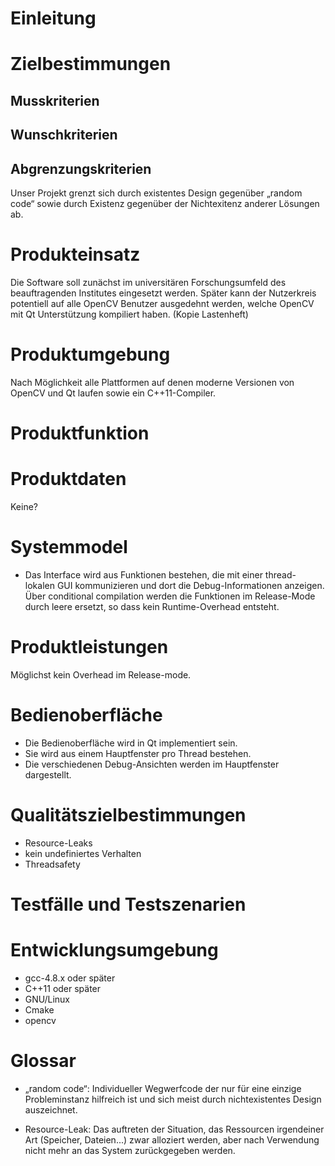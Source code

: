 

Einleitung
==========


Zielbestimmungen
================


Musskriterien
-------------


Wunschkriterien
---------------


Abgrenzungskriterien
--------------------

Unser Projekt grenzt sich durch existentes Design gegenüber „random code“ sowie durch Existenz gegenüber
der Nichtexitenz anderer Lösungen ab.


Produkteinsatz
==============

Die Software soll zunächst im universitären Forschungsumfeld des beauftragenden Institutes eingesetzt
werden. Später kann der Nutzerkreis potentiell auf alle OpenCV Benutzer ausgedehnt werden, welche
OpenCV mit Qt Unterstützung kompiliert haben. (Kopie Lastenheft)


Produktumgebung
===============

Nach Möglichkeit alle Plattformen auf denen moderne Versionen von OpenCV und Qt laufen sowie ein
C++11-Compiler.


Produktfunktion
===============


Produktdaten
============

Keine?

Systemmodel
===========

* Das Interface wird aus Funktionen bestehen, die mit einer thread-lokalen GUI kommunizieren und dort
die Debug-Informationen anzeigen. Über conditional compilation werden die Funktionen im Release-Mode
durch leere ersetzt, so dass kein Runtime-Overhead entsteht.

Produktleistungen
=================

Möglichst kein Overhead im Release-mode.

Bedienoberfläche
================

* Die Bedienoberfläche wird in Qt implementiert sein.
* Sie wird aus einem Hauptfenster pro Thread bestehen.
* Die verschiedenen Debug-Ansichten werden im Hauptfenster dargestellt.

Qualitätszielbestimmungen
=========================

* Resource-Leaks
* kein undefiniertes Verhalten
* Threadsafety

Testfälle und Testszenarien
===========================

Entwicklungsumgebung
====================

* gcc-4.8.x oder später
* C++11 oder später
* GNU/Linux
* Cmake
* opencv

Glossar
=======

* „random code“: Individueller Wegwerfcode der nur für eine einzige Probleminstanz hilfreich ist und
	sich meist durch nichtexistentes Design auszeichnet.

* Resource-Leak: Das auftreten der Situation, das Ressourcen irgendeiner Art (Speicher, Dateien...) zwar
	alloziert werden, aber nach Verwendung nicht mehr an das System zurückgegeben werden.
